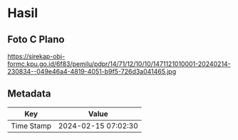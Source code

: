 # Hasil

## Foto C Plano

https://sirekap-obj-formc.kpu.go.id/6f83/pemilu/pdpr/14/71/12/10/10/1471121010001-20240214-230834--049e46a4-4819-4051-b9f5-726d3a041465.jpg


## Metadata

| Key        | Value               |
| ---------- | ------------------- |
| Time Stamp | 2024-02-15 07:02:30 |



